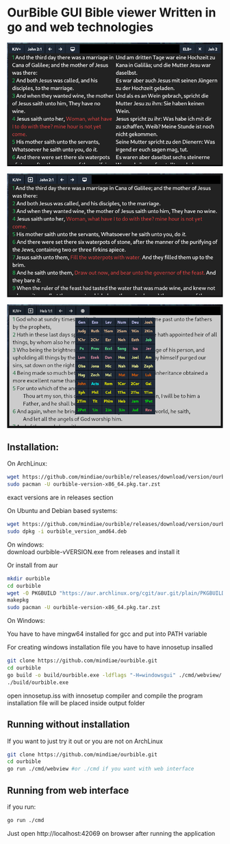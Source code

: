 # OurBible GUI Bible viewer Written in go and web technologies

![ourbible-kjv-elb-doubleview-dark.png](https://raw.githubusercontent.com/mindiae/ourbible-pictures/refs/heads/main/ourbible-kjv-elb-doubleview-dark.png "Doubleview Dark KJV")

![ourbible-kjv-singleview-dark.png](https://github.com/mindiae/ourbible-pictures/blob/main/ourbible-kjv-singleview-dark.png?raw=true "Singleview Dark KJV")

![ourbible-kjv-singleview-light-booksview.png](https://github.com/mindiae/ourbible-pictures/blob/main/ourbible-kjv-singleview-light-booksview.png?raw=true "Singleview Light BooksView")


## Installation:

On ArchLinux:

```bash
wget https://github.com/mindiae/ourbible/releases/download/version/ourbible-version-x86_64.pkg.tar.zst
sudo pacman -U ourbible-version-x86_64.pkg.tar.zst
```
exact versions are in releases section



On Ubuntu and Debian based systems:
```bash
wget https://github.com/mindiae/ourbible/releases/download/version/ourbible_version_amd64.deb
sudo dpkg -i ourbible_version_amd64.deb
```

On windows:  
download ourbible-vVERSION.exe from releases and install it


Or install from aur
```bash
mkdir ourbible
cd ourbible
wget -O PKGBUILD "https://aur.archlinux.org/cgit/aur.git/plain/PKGBUILD?h=ourbible"
makepkg
sudo pacman -U ourbible-version-x86_64.pkg.tar.zst
```

On Windows:

You have to have mingw64 installed for gcc and put into PATH variable

For creating windows installation file you have to have innosetup insalled

```bash
git clone https://github.com/mindiae/ourbible.git
cd ourbible
go build -o build/ourbible.exe -ldflags "-H=windowsgui" ./cmd/webview/
./build/ourbible.exe
```

open innosetup.iss with innosetup compiler and compile the program
installation file will be placed inside output folder

## Running without installation

If you want to just try it out or you are not on ArchLinux

```bash
git clone https://github.com/mindiae/ourbible.git
cd ourbible
go run ./cmd/webview #or ./cmd if you want with web interface
```


## Running from web interface

if you run:
```bash
go run ./cmd
```
Just open http://localhost:42069 on browser after running the application
